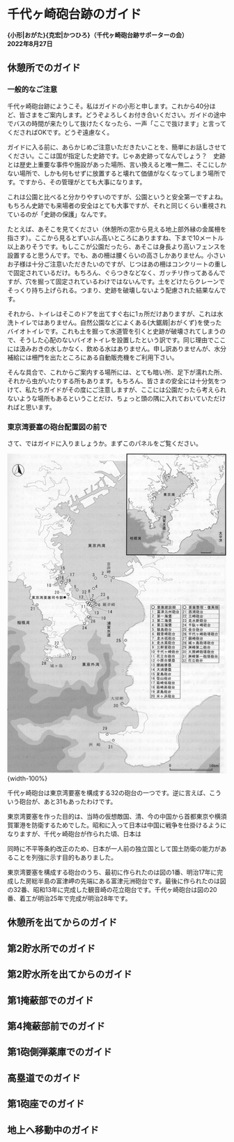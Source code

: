# 千代ヶ崎砲台跡のガイド

**{小形|おがた}{克宏|かつひろ}（千代ヶ崎砲台跡サポーターの会）<br/>2022年8月27日**

## 休憩所でのガイド

### 一般的なご注意

千代ヶ崎砲台跡にようこそ。私はガイドの小形と申します。これから40分ほど、皆さまをご案内します。どうぞよろしくお付き合いください。ガイドの途中でバスの時間が来たりして抜けたくなったら、一声「ここで抜けます」と言ってくださればOKです。どうぞ遠慮なく。

ガイドに入る前に、あらかじめご注意いただきたいことを、簡単にお話しさせてください。ここは国が指定した史跡です。じゃあ史跡ってなんでしょう？　史跡とは歴史上重要な事件や施設があった場所、言い換えると唯一無二、そこにしかない場所で、しかも何もせずに放置すると壊れて価値がなくなってしまう場所です。ですから、その管理がとても大事になります。

これは公園と比べると分かりやすいのですが、公園というと安全第一ですよね。もちろん史跡でも来場者の安全はとても大事ですが、それと同じくらい重視されているのが「史跡の保護」なんです。

たとえば、あそこを見てください（休憩所の窓から見える地上部外縁の金属柵を指さす）。ここから見るとずいぶん高いところにありますね、下まで10メートル以上ありそうです。もしここが公園だったら、あそこは身長より高いフェンスを設置すると思うんです。でも、あの柵は腰くらいの高さしかありません。小さいお子様は十分ご注意いただきたいのですが、じつはあの柵はコンクリートの重しで固定されているだけ。もちろん、ぐらつきなどなく、ガッチリ作ってあるんですが、穴を掘って固定されているわけではないんです。土をどけたらクレーンでそっくり持ち上げられる。つまり、史跡を破壊しないよう配慮された結果なんです。

それから、トイレはそこのドアを出てすぐ右に1ヵ所だけありますが、これは水洗トイレではありません。自然公園などによくある{大鋸屑|おがくず}を使ったバイオトイレです。これも土を掘って水道管を引くと史跡が破壊されてしまうので、そうした心配のないバイオトイレを設置したという訳です。同じ理由でここには汲みおきの水しかなく、飲める水はありません。申し訳ありませんが、水分補給には柵門を出たところにある自動販売機をご利用下さい。

そんな具合で、これからご案内する場所には、とても暗い所、足下が濡れた所、それから虫がいたりする所もあります。もちろん、皆さまの安全には十分気をつけて、私たちガイドがその度にご注意しますが、ここには公園だったら考えられないような場所もあるということだけ、ちょっと頭の隅に入れておいていただければと思います。

### 東京湾要塞の砲台配置図の前で

さて、ではガイドに入りましょうか。まずこのパネルをご覧ください。

![図1 東京湾要塞の砲台配置図](../image/fig-1.png){width-100%}


千代ヶ崎砲台は東京湾要塞を構成する32の砲台の一つです。逆に言えば、こういう砲台が、あと31もあったわけです。

東京湾要塞を作った目的は、当時の仮想敵国、清、今の中国から首都東京や横須賀軍港を防衛するためでした。昭和に入って日本は中国に戦争を仕掛けるようになりますが、千代ヶ崎砲台が作られた頃、日本は


同時に不平等条約改正のため、日本が一人前の独立国として国土防衛の能力があることを列強に示す目的もありました。



東京湾要塞を構成する砲台のうち、最初に作られたのは図の1番、明治17年に完成した房総半島の富津岬の先端にある富津元洲砲台です。最後に作られたのは図の32番、昭和13年に完成した観音崎の花立砲台です。千代ヶ崎砲台は図の20番、着工が明治25年で完成が明治28年です。






## 休憩所を出てからのガイド

## 第2貯水所でのガイド

## 第2貯水所を出てからのガイド

## 第1掩蔽部でのガイド

## 第4掩蔽部前でのガイド

## 第1砲側弾薬庫でのガイド

## 高塁道でのガイド

## 第1砲座でのガイド

## 地上へ移動中のガイド
